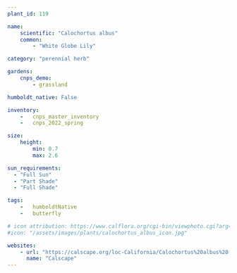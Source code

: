```yaml
---
plant_id: 119

name: 
    scientific: "Calochortus albus"  
    common:  
        - "White Globe Lily"    

category: "perennial herb"

gardens:
    cnps_demo:
        - grassland

humboldt_native: False

inventory: 
    -   cnps_master_inventory
    -   cnps_2022_spring

size:
    height: 
        min: 0.7
        max: 2.6

sun_requirements:
  - "Full Sun"
  - "Part Shade"
  - "Full Shade"

tags:  
    -   humboldtNative
    -   butterfly

# icon attribution: https://www.calflora.org/cgi-bin/viewphoto.cgi?arg=/app/up/entry/149/44860.jpg 
#icon: "/assets/images/plants/calochortus_albus_icon.jpg" 

websites:
    - url: "https://calscape.org/loc-California/Calochortus%20albus%20(White%20Globe%20Lily)"
      name: "Calscape"
---
```


